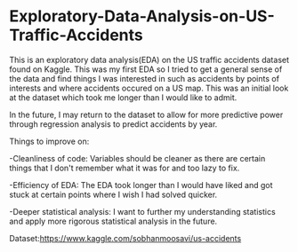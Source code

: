 # Exploratory-Data-Analysis-on-US-Traffic-Accidents

This is an exploratory data analysis(EDA) on the US traffic accidents dataset found on Kaggle. This was my first EDA so I tried to get a general sense of the data and find things I was interested in such as accidents by points of interests and where accidents occured on a US map. This was an initial look at the dataset which took me longer than I would like to admit. 

In the future, I may return to the dataset to allow for more predictive power through regression analysis to predict accidents by year.


Things to improve on:

-Cleanliness of code: 
    Variables should be cleaner as there are certain things that I don't remember what it was for and too lazy to fix.
    
-Efficiency of EDA:
    The EDA took longer than I would have liked and got stuck at certain points where I wish I had solved quicker.
    
-Deeper statistical analysis:
    I want to further my understanding statistics and apply more rigorous statistical analysis in the future.

 Dataset:https://www.kaggle.com/sobhanmoosavi/us-accidents

